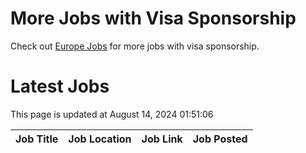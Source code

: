# More Jobs with Visa Sponsorship

Check out [Europe Jobs](https://github.com/sureshparimi/europejobs#latest-jobs) for more jobs with visa sponsorship.

# Latest Jobs

This page is updated at August 14, 2024 01:51:06

| Job Title | Job Location | Job Link | Job Posted |
| --- | --- | --- | --- |
